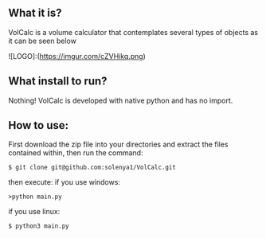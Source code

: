 
## What it is?

VolCalc is a volume calculator that contemplates several types of objects as it can be seen below

![LOGO]:(https://imgur.com/cZVHikq.png)

## What install to run?
Nothing! VolCalc is developed with native python and has no import.

## How to use: 

First download the zip file into your directories and extract the files contained within, then run the command:
```
$ git clone git@github.com:solenya1/VolCalc.git
```
then execute: 
if you use windows:
```
>python main.py
```
if you use linux:
```
$ python3 main.py
```


